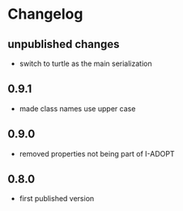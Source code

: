 # Changelog

## unpublished changes

* switch to turtle as the main serialization

## 0.9.1

* made class names use upper case

## 0.9.0

* removed properties not being part of I-ADOPT

## 0.8.0

* first published version

